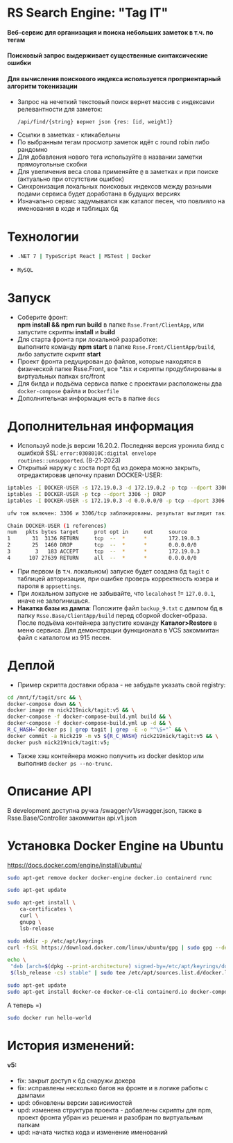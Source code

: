 # RS Search Engine: "Tag IT"
#### Веб-сервис для организация и поиска небольших заметок в т.ч. по тегам
#### Поисковый запрос выдерживает существенные синтаксические ошибки
#### Для вычисления поискового индекса используется проприентарный алгоритм токенизации

* Запрос на нечеткий текстовый поиск вернет массив с индексами релевантности для заметок: 
  ```bash
  /api/find/{string} вернет json {res: [id, weight]}
  ```
* Ссылки в заметках - кликабельны
* По выбранным тегам просмотр заметок идёт с round robin либо рандомно
* Для добавления нового тега используйте в названии заметки прямоугольные скобки
* Для увеличения веса слова применяйте ```@``` в заметках и при поиске (актуально при отсутствии ошибок)
* Синхронизация локальных поисковых индексов между разными подами сервиса будет доработана 
в будущих версиях
* Изначально сервис задумывался как каталог песен, что повлияло на именования в коде и таблицах бд

# Технологии
* ```bash
  .NET 7 | TypeScript React | MSTest | Docker
  ```    
* ```bash
  MySQL
  ```
# Запуск
* Соберите фронт:  
  **npm install && npm run build** в папке ```Rsse.Front/ClientApp```, или запустите скрипты **install** и **build**
* Для старта фронта при локальной разработке:  
  выполните команду **npm start** в папке ```Rsse.Front/ClientApp/build```, либо запустите скрипт **start**
* Проект фронта редуцирован до файлов, которые находятся в физической папке Rsse.Front,
  все *.tsx и скрипты продублированы в виртуальных папках src/front
* Для билда и подъёма сервиса папке с проектами расположены два ```docker-compose``` файла и ```Dockerfile```
* Дополнительная информация есть в папке ```docs```

# Дополнительная информация
* Используй node.js версии 16.20.2. Последняя версия уронила билд с ошибкой SSL:
`error:0308010C:digital envelope routines::unsupported`. (8-21-2023)
* Открытый наружу с хоста порт бд из докера можно закрыть, отредактировав цепочку правил DOCKER-USER:
```bash
iptables -I DOCKER-USER -s 172.19.0.3 -d 172.19.0.2 -p tcp --dport 3306 -j ACCEPT //выглядит лишним, но бог с ним
iptables -I DOCKER-USER -p tcp --dport 3306 -j DROP
iptables -I DOCKER-USER -s 172.19.0.3 -d 0.0.0.0/0 -p tcp --dport 3306 -j RETURN

ufw тож включен: 3306 и 3306/tcp заблокированы. результат выглядит так: netstat -ntlp или iptables -S

Chain DOCKER-USER (1 references)
num   pkts bytes target     prot opt in     out     source               destination
1       31  3136 RETURN     tcp  --  *      *       172.19.0.3           0.0.0.0/0            tcp dpt:3306
2       25  1460 DROP       tcp  --  *      *       0.0.0.0/0            0.0.0.0/0            tcp dpt:3306
3        3   183 ACCEPT     tcp  --  *      *       172.19.0.3           172.19.0.2           tcp dpt:3306
4      107 27639 RETURN     all  --  *      *       0.0.0.0/0            0.0.0.0/0
```
* При первом (в т.ч. локальном) запуске будет создана бд `tagit` с таблицей авторизации, при ошибке проверь корректность юзера и пароля в `appsettings`.
* При локальном запуске не забывайте, что `localohost` != `127.0.0.1`, иначе не залогинишься.
* **Накатка базы из дампа**: 
  Положите файл `backup_9.txt` с дампом бд в папку `Rsse.Base/ClientApp/build` перед сборкой docker-образа. 
  После подъёма контейнера запустите команду **Каталог>Restore** в меню сервиса. 
  Для демонстрации функционала в VCS закоммитан файл с каталогом из 915 песен.

# Деплой
* Пример скрипта доставки образа - не забудьте указать свой registry:
```bash
cd /mnt/f/tagit/src && \
docker-compose down && \
docker image rm nick219nick/tagit:v5 && \
docker-compose -f docker-compose-build.yml build && \
docker-compose -f docker-compose-build.yml up -d && \
R_C_HASH=`docker ps | grep tagit | grep -E -o "^\S+"` && \
docker commit -a Nick219 -m v5 ${R_C_HASH} nick219nick/tagit:v5 && \
docker push nick219nick/tagit:v5;
```
* Также хэш контейнера можно получить из docker desktop или выполнив `docker ps --no-trunc`.

# Описание API
В development доступна ручка /swagger/v1/swagger.json, также в Rsse.Base/Controller закоммитан api.v1.json

# Установка Docker Engine на Ubuntu
https://docs.docker.com/engine/install/ubuntu/
```bash
sudo apt-get remove docker docker-engine docker.io containerd runc

sudo apt-get update

sudo apt-get install \
    ca-certificates \
    curl \
    gnupg \
    lsb-release

sudo mkdir -p /etc/apt/keyrings
curl -fsSL https://download.docker.com/linux/ubuntu/gpg | sudo gpg --dearmor -o /etc/apt/keyrings/docker.gpg

echo \
 "deb [arch=$(dpkg --print-architecture) signed-by=/etc/apt/keyrings/docker.gpg] https://download.docker.com/linux/ubuntu \
 $(lsb_release -cs) stable" | sudo tee /etc/apt/sources.list.d/docker.list > /dev/null

sudo apt-get update
sudo apt-get install docker-ce docker-ce-cli containerd.io docker-compose-plugin
```
А теперь =)
```bash
sudo docker run hello-world
```

# История изменений:
#### v5:
* fix: закрыт доступ к бд снаружи докера
* fix: исправлены несколько багов на фронте и в логике работы с дампами
* upd: обновлены версии зависимостей
* upd: изменена структура проекта - добавлены скрипты для npm, проект фронта убран из решения и разобран по виртуальным папкам
* upd: начата чистка кода и изменение именований
